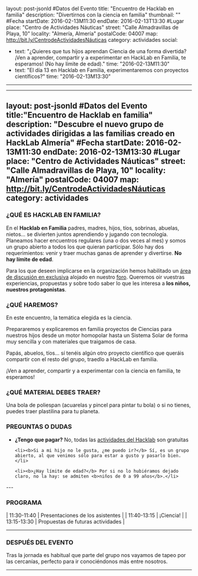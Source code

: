 layout: post-jsonld
#Datos del Evento
title: "Encuentro de Hacklab en familia"
description: "Divertirnos con la ciencia en familia"
thumbnail: ""
#Fecha
startDate: 2016-02-13M11:30
endDate: 2016-02-13T13:30
#Lugar
place: "Centro de Actividades Náuticas"
street: "Calle Almadravillas de Playa, 10"
locality: "Almería, Almería"
postalCode: 04007
map: http://bit.ly/CentrodeActividadesNáuticas
category: actividades
social:
  - text: "¿Quieres que tus hijos aprendan Ciencia de una forma divertida? ¡Ven a aprender, compartir y a experimentar en HackLab en Familia, te esperamos! (No hay límite de edad)."
    time: "2016-02-13M11:30"
  - text: "El día 13 en Hacklab en Familia, experimentaremos con proyectos científicos?"
    time: "2016-02-13M13:30"
---

---
layout: post-jsonld
#Datos del Evento
title:"Encuentro de Hacklab en familia"
description: "Descubre el nuevo grupo de actividades dirigidas a las familias creado en HackLab Almería"
#Fecha
startDate: 2016-02-13M11:30
endDate: 2016-02-13M13:30
#Lugar
place: "Centro de Actividades Náuticas"
street: "Calle Almadravillas de Playa, 10"
locality: "Almería"
postalCode: 04007
map: http://bit.ly/CentrodeActividadesNáuticas
category: actividades
---

### ¿QUÉ ES HACKLAB EN FAMILIA?


En el __Hacklab en Familia__ padres, madres, hijos, tíos, sobrinas, abuelas, nietos...  se divierten juntos aprendiendo y jugando con tecnología. Planeamos hacer encuentros regulares (una o dos veces al mes) y
somos un grupo abierto a todos los que quieran participar. Sólo hay dos requerimientos: venir y traer muchas ganas de aprender y divertirse. __No hay límite de edad__.

Para los que deseen implicarse en la organización hemos habilitado un [área de discusión en exclusiva](http://foro.hacklabalmeria.net/c/EnFamilia) alojado en nuestro [foro](http://foro.hacklabalmeria.net/). Queremos oir vuestras experiencias, propuestas y sobre todo saber lo que les interesa a __los niños, nuestros protagonistas__.

### ¿QUÉ HAREMOS?

En este encuentro, la temática elegida es la ciencia. 

Prepararemos y explicaremos en familia proyectos de Ciencias para nuestros hijos desde un motor homopolar hasta un Sistema Solar de forma muy sencilla y con materiales que traigamos de casa. 

Papás, abuelos, tíos... sí tenéis algún otro proyecto científico que queráis compartir con el resto del grupo, traedlo a HackLab en familia.

¡Ven a aprender, compartir y a experimentar con la ciencia en familia, te esperamos!

### ¿QUÉ MATERIAL DEBES TRAER?

Una bola de poliespan (acuarelas y pincel para pintar tu bola) o si no tienes, puedes traer plastilina para tu planeta.


### PREGUNTAS O DUDAS

<ul>
	<li><b>¿Tengo que pagar?</b> No, todas las <a href="http://foro.hacklabalmeria.net/t/preguntas-frecuentes-faq/5" title="Preguntas Frecuentes (FAQ) de Hacklab" target="_blank">actividades del Hacklab</a> son gratuitas</li>
	
	<li><b>Si a mi hijo no le gusta, ¿me puedo ir?</b> Sí, es un grupo abierto, al que venimos sólo para estar a gusto y pasarlo bien.</li>
	
    <li><b>¿Hay límite de edad?</b> Por si no lo hubiéramos dejado claro, no la hay: se admiten <b>niños de 0 a 99 años</b>.</li>
    
   </ul>
---


### PROGRAMA


| 11:30-11:40   | Presentaciones de los asistentes |
| 11:40-13:15   | ¡Ciencia! |
| 13:15-13:30   | Propuestas de futuras actividades |

---



### DESPUÉS DEL EVENTO

Tras la jornada es habitual que parte del grupo nos vayamos de tapeo por las cercanías, perfecto para ir conociéndonos más entre nosotros.

---
